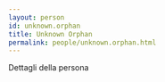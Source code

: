 ```yaml
---
layout: person
id: unknown.orphan
title: Unknown Orphan
permalink: people/unknown.orphan.html
---
```


Dettagli della persona